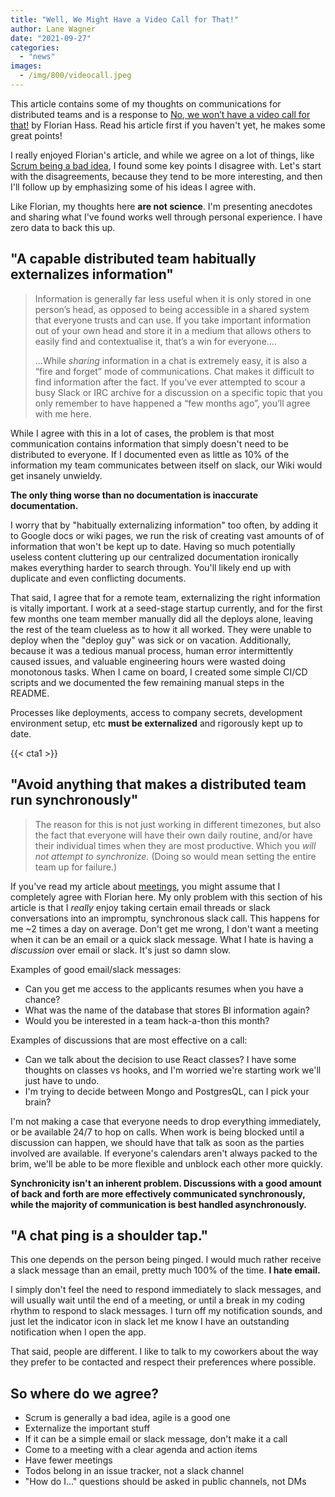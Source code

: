 ```yaml
---
title: "Well, We Might Have a Video Call for That!"
author: Lane Wagner
date: "2021-09-27"
categories: 
  - "news"
images:
  - /img/800/videocall.jpeg
---
```


This article contains some of my thoughts on communications for distributed teams and is a response to [No, we won’t have a video call for that!](https://xahteiwi.eu/resources/presentations/no-we-wont-have-a-video-call-for-that/) by Florian Hass. Read his article first if you haven't yet, he makes some great points!

I really enjoyed Florian's article, and while we agree on a lot of things, like [Scrum being a bad idea](https://wagslane.dev/posts/leave-scrum-to-rugby/), I found some key points I disagree with. Let's start with the disagreements, because they tend to be more interesting, and then I'll follow up by emphasizing some of his ideas I agree with.

Like Florian, my thoughts here **are not science**. I'm presenting anecdotes and sharing what I've found works well through personal experience. I have zero data to back this up.

## "A capable distributed team habitually externalizes information"

> Information is generally far less useful when it is only stored in one person’s head, as opposed to being accessible in a shared system that everyone trusts and can use. If you take important information out of your own head and store it in a medium that allows others to easily find and contextualise it, that’s a win for everyone....
> 
> ...While _sharing_ information in a chat is extremely easy, it is also a “fire and forget” mode of communications. Chat makes it difficult to find information after the fact. If you’ve ever attempted to scour a busy Slack or IRC archive for a discussion on a specific topic that you only remember to have happened a “few months ago”, you’ll agree with me here.

While I agree with this in a lot of cases, the problem is that most communication contains information that simply doesn't need to be distributed to everyone. If I documented even as little as 10% of the information my team communicates between itself on slack, our Wiki would get insanely unwieldy.

**The only thing worse than no documentation is inaccurate documentation.**

I worry that by "habitually externalizing information" too often, by adding it to Google docs or wiki pages, we run the risk of creating vast amounts of of information that won't be kept up to date. Having so much potentially useless content cluttering up our centralized documentation ironically makes everything harder to search through. You'll likely end up with duplicate and even conflicting documents.

That said, I agree that for a remote team, externalizing the right information is vitally important. I work at a seed-stage startup currently, and for the first few months one team member manually did all the deploys alone, leaving the rest of the team clueless as to how it all worked. They were unable to deploy when the "deploy guy" was sick or on vacation. Additionally, because it was a tedious manual process, human error intermittently caused issues, and valuable engineering hours were wasted doing monotonous tasks. When I came on board, I created some simple CI/CD scripts and we documented the few remaining manual steps in the README.

Processes like deployments, access to company secrets, development environment setup, etc **must be externalized** and rigorously kept up to date.

{{< cta1 >}}

## "Avoid anything that makes a distributed team run synchronously"

> The reason for this is not just working in different timezones, but also the fact that everyone will have their own daily routine, and/or have their individual times when they are most productive. Which you _will not attempt to synchronize._ (Doing so would mean setting the entire team up for failure.)

If you've read my article about [meetings](https://qvault.io/news/too-many-meetings/), you might assume that I completely agree with Florian here. My only problem with this section of his article is that I _really_ enjoy taking certain email threads or slack conversations into an impromptu, synchronous slack call. This happens for me ~2 times a day on average. Don't get me wrong, I don't want a meeting when it can be an email or a quick slack message. What I hate is having a _discussion_ over email or slack. It's just so damn slow.

Examples of good email/slack messages:

- Can you get me access to the applicants resumes when you have a chance?
- What was the name of the database that stores BI information again?
- Would you be interested in a team hack-a-thon this month?

Examples of discussions that are most effective on a call:

- Can we talk about the decision to use React classes? I have some thoughts on classes vs hooks, and I'm worried we're starting work we'll just have to undo.
- I'm trying to decide between Mongo and PostgresQL, can I pick your brain?

I'm not making a case that everyone needs to drop everything immediately, or be available 24/7 to hop on calls. When work is being blocked until a discussion can happen, we should have that talk as soon as the parties involved are available. If everyone's calendars aren't always packed to the brim, we'll be able to be more flexible and unblock each other more quickly.

**Synchronicity isn't an inherent problem. Discussions with a good amount of back and forth are more effectively communicated synchronously, while the majority of communication is best handled asynchronously.**

## "A chat ping is a shoulder tap."

This one depends on the person being pinged. I would much rather receive a slack message than an email, pretty much 100% of the time. **I hate email.**

I simply don't feel the need to respond immediately to slack messages, and will usually wait until the end of a meeting, or until a break in my coding rhythm to respond to slack messages. I turn off my notification sounds, and just let the indicator icon in slack let me know I have an outstanding notification when I open the app.

That said, people are different. I like to talk to my coworkers about the way they prefer to be contacted and respect their preferences where possible.

## So where do we agree?

- Scrum is generally a bad idea, agile is a good one
- Externalize the important stuff
- If it can be a simple email or slack message, don't make it a call
- Come to a meeting with a clear agenda and action items
- Have fewer meetings
- Todos belong in an issue tracker, not a slack channel
- "How do I..." questions should be asked in public channels, not DMs
